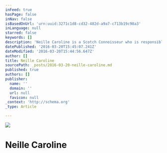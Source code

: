 ```yaml
---
inFeed: true
hasPage: false
inNav: false
isBasedOnUrl: 'urn:uuid:3271c1d8-cd32-482d-a9a7-c713b19c98a3'
inLanguage: null
starred: false
keywords: []
description: 'Neille Caroline is a Scotch Connoisseur who is responsible for creating the look and feel of Scotch Culture synonymous with leisurely, timeless elegance.Scotch Culture is comprised of whisky, fashion, interior design/decor, and jet set experiences. Her audience ranges from established millennials to affluent retirees, ages 27-55. With 8500 instagram followers, her influence has a reach of over 500k scotch/whisky and cigar connoisseurs, fashionistas, and trendsetters across all social media, as well as partnerships and affiliations. Social media: Instagram, Facebook fan page, Twitter, Tumblr, and Pinterest @neillecaroline'
datePublished: '2016-03-20T15:45:07.241Z'
dateModified: '2016-03-20T15:44:56.647Z'
author: []
title: Neille Caroline
sourcePath: _posts/2016-03-20-neille-caroline.md
published: true
authors: []
publisher:
  name: ''
  domain: ''
  url: null
  favicon: null
_context: 'http://schema.org'
_type: Article

---
```

![](https://the-grid-user-content.s3-us-west-2.amazonaws.com/5bcf42a7-8a31-4dce-b74f-d53f5ec76069.jpg)

# Neille Caroline